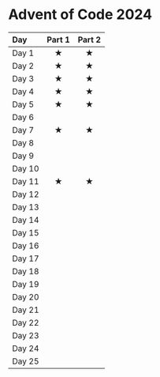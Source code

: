 # Advent of Code 2024
<div align="center">

| Day     | Part 1 | Part 2 |
|:------  |:------:|:------:|
| Day 1   |   ★   |   ★   |
| Day 2   |   ★   |   ★   |
| Day 3   |   ★   |   ★   |
| Day 4   |   ★   |   ★   |
| Day 5   |   ★   |   ★   |
| Day 6   |      |      |
| Day 7   |   ★   |   ★   |
| Day 8   |      |      |
| Day 9   |      |      |
| Day 10  |      |      |
| Day 11  |   ★   |   ★   |
| Day 12  |      |      |
| Day 13  |      |      |
| Day 14  |      |      |
| Day 15  |      |      |
| Day 16  |      |      |
| Day 17  |      |      |
| Day 18  |      |      |
| Day 19  |      |      |
| Day 20  |      |      |
| Day 21  |      |      |
| Day 22  |      |      |
| Day 23  |      |      |
| Day 24  |      |      |
| Day 25  |      |      | 
</div>